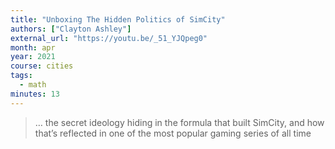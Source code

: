 ```yaml
---
title: "Unboxing The Hidden Politics of SimCity"
authors: ["Clayton Ashley"]
external_url: "https://youtu.be/_51_YJQpeg0"
month: apr
year: 2021
course: cities
tags:
  - math
minutes: 13
---
```


> … the secret ideology hiding in the formula that built SimCity, and how that’s reflected in one of the most popular gaming series of all time
